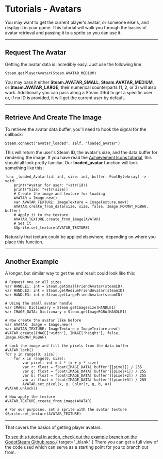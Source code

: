 # Tutorials - Avatars

You may want to get the current player's avatar, or someone else's, and display it in your game.  This tutorial will walk you through the basics of avatar retrieval and passing it to a sprite so you can use it.

---

## Request The Avatar

Getting the avatar data is incredibly easy. Just use the following line:

````
Steam.getPlayerAvatar(Steam.AVATAR_MEDIUM)
````

You may pass it either **Steam.AVATAR_SMALL**, **Steam.AVATAR_MEDIUM**, or **Steam.AVATAR_LARGE**; their numerical counterparts (1, 2, or 3) will also work.  Additionally you can pass along a Steam ID64 to get a specific user or, if no ID is provided, it will get the current user by default.

---

## Retrieve And Create The Image

To retrieve the avatar data buffer, you'll need to hook the signal for the callback:

````
Steam.connect("avatar_loaded", self, "loaded_avatar")
````

This will return the user's Steam ID, the avatar's size, and the data buffer for rendering the image.  If you have read the [Achievement Icons tutorial](/tutorials/achievement_icons/), this should all look pretty familiar.  Our **loaded_avatar** function will look something like this:

````
func _loaded_Avatar(id: int, size: int, buffer: PoolByteArray) -> void:
	print("Avatar for user: "+str(id))
	print("Size: "+str(size))
	# Create the image and texture for loading
	AVATAR = Image.new()
	var AVATAR_TEXTURE: ImageTexture = ImageTexture.new()
	AVATAR.create_from_data(size, size, false, Image.FORMAT_RGBA8, buffer)
	# Apply it to the texture
	AVATAR_TEXTURE.create_from_image(AVATAR)
	# Set it
	$Sprite.set_texture(AVATAR_TEXTURE)
````

Naturally that texture could be applied elsewhere, depending on where you place this function.

---

## Another Example

A longer, but similar way to get the end result could look like this:

````
# Request one or all sizes
var HANDLE1: int = Steam.getSmallFriendAvatar(steamID)
var HANDLE2: int = Steam.getMediumFriendAvatar(steamID)
var HANDLE3: int = Steam.getLargeFriendAvatar(steamID)

# Using the small avatar handle
var IMAGE: Dictionary = Steam.getImageSize(HANDLE1)
var IMAGE_DATA: Dictionary = Steam.getImageRGBA(HANDLE1)

# Now create the avatar like before
var AVATAR: Image = Image.new()
var AVATAR_TEXTURE: ImageTexture = ImageTexture.new()
AVATAR.create(IMAGE['width'], IMAGE['height'], false, Image.FORMAT_RGBAF)

# Lock the image and fill the pixels from the data buffer
AVATAR.lock()
for y in range(0, size):
	for x in range(0, size):
		var pixel: int = 4 * (x + y * size)
		var r: float = float(IMAGE_DATA['buffer'][pixel]) / 255
		var g: float = float(IMAGE_DATA['buffer'][pixel+1]) / 255
		var b: float = float(IMAGE_DATA['buffer'][pixel+2]) / 255
		var a: float = float(IMAGE_DATA['buffer'][pixel+3]) / 255
		AVATAR.set_pixel(x, y, Color(r, g, b, a))
AVATAR.unlock()

# Now apply the texture
AVATAR_TEXTURE.create_from_image(AVATAR)

# For our purposes, set a sprite with the avatar texture
$Sprite.set_texture(AVATAR_TEXTURE)
````

---

That covers the basics of getting player avatars.

[To see this tutorial in action, check out the example branch on the GodotSteam Github repo.](https://github.com/Gramps/GodotSteam/tree/example){ target="_blank" } There you can get a full view of the code used which can serve as a starting point for you to branch out from.